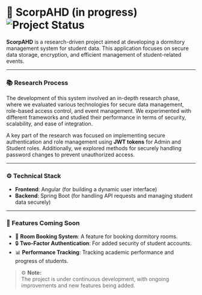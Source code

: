 # 🏫 ScorpAHD (in progress) ![Project Status](https://img.shields.io/badge/status-in%20progress-yellow)

**ScorpAHD** is a research-driven project aimed at developing a dormitory management system for student data. This application focuses on secure data storage, encryption, and efficient management of student-related events.

---

### 📚 Research Process

The development of this system involved an in-depth research phase, where we evaluated various technologies for secure data management, role-based access control, and event management. We experimented with different frameworks and studied their performance in terms of security, scalability, and ease of integration.

A key part of the research was focused on implementing secure authentication and role management using **JWT tokens** for Admin and Student roles. Additionally, we explored methods for securely handling password changes to prevent unauthorized access.

---

### ⚙️ Technical Stack

- **Frontend**: Angular (for building a dynamic user interface)
- **Backend**: Spring Boot (for handling API requests and managing student data securely)
  
---

### 🚧 Features Coming Soon

- 📅 **Room Booking System**: A feature for booking dormitory rooms.
- 🔒 **Two-Factor Authentication**: For added security of student accounts.
- 📊 **Performance Tracking**: Tracking academic performance and progress of students.

> ⚙️ **Note:**  
> The project is under continuous development, with ongoing improvements and new features being added.
